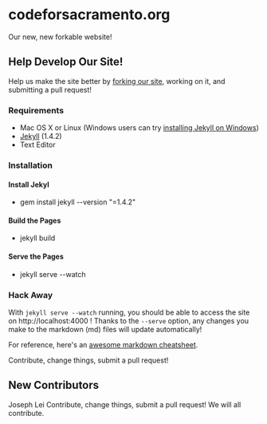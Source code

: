 codeforsacramento.org
=====================

Our new, new forkable website!

Help Develop Our Site!
-----------------------

Help us make the site better by [forking our site](https://help.github.com/articles/fork-a-repo/), working on it, and submitting a pull request!

### Requirements
* Mac OS X or Linux (Windows users can try [installing Jekyll on Windows](http://jekyllrb.com/docs/windows/))
* [Jekyll](http://jekyllrb.com) (1.4.2)
* Text Editor

### Installation

#### Install Jekyl
* gem install jekyll --version "=1.4.2"

#### Build the Pages
* jekyll build

#### Serve the Pages
* jekyll serve --watch

### Hack Away

With `jekyll serve --watch` running, you should be able to access the site on http://localhost:4000 ! Thanks to the `--serve` option, any changes you make to the markdown (md) files will update automatically! 

For reference, here's an [awesome markdown cheatsheet](https://github.com/adam-p/markdown-here/wiki/Markdown-Cheatsheet).

Contribute, change things, submit a pull request! 

## New Contributors
Joseph Lei
Contribute, change things, submit a pull request! We will all contribute. 
